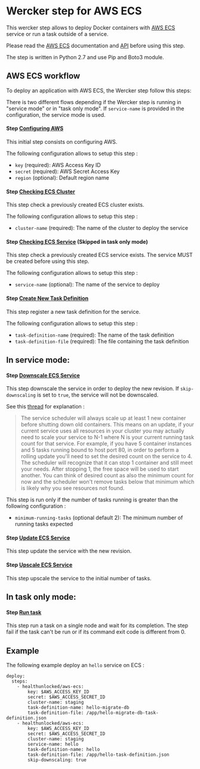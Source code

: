 Wercker step for AWS ECS
=======================

This wercker step allows to deploy Docker containers with [AWS ECS](http://docs.aws.amazon.com/AmazonECS/latest/developerguide/ECS_GetStarted.html) service or run a task outside of a service.

Please read the [AWS ECS](http://docs.aws.amazon.com/AmazonECS/latest/developerguide/Welcome.html) documentation and [API](http://docs.aws.amazon.com/AmazonECS/latest/APIReference/Welcome.html) before using this step.

The step is written in Python 2.7 and use Pip and Boto3 module.


## AWS ECS workflow

To deploy an application with AWS ECS, the Wercker step follow this steps:

There is two different flows depending if the Wercker step is running in "service mode" or in "task only mode".
If `service-name` is provided in the configuration, the service mode is used.

#### Step [Configuring AWS](http://docs.aws.amazon.com/cli/latest/reference/configure/index.html)

This initial step consists on configuring AWS.

The following configuration allows to setup this step :

* `key` (required): AWS Access Key ID
* `secret` (required): AWS Secret Access Key
* `region` (optional): Default region name

#### Step [Checking ECS Cluster](http://docs.aws.amazon.com/AmazonECS/latest/APIReference/API_DescribeClusters.html)

This step check a previously created ECS cluster exists.

The following configuration allows to setup this step :

* `cluster-name` (required): The name of the cluster to deploy the service

#### Step [Checking ECS Service](http://docs.aws.amazon.com/AmazonECS/latest/APIReference/API_DescribeServices.html) (Skipped in task only mode)

This step check a previously created ECS service exists. The service MUST be created before using this step.

The following configuration allows to setup this step :

* `service-name` (optional): The name of the service to deploy

#### Step [Create New Task Definition ](http://docs.aws.amazon.com/AmazonECS/latest/APIReference/API_RegisterTaskDefinition.html)

This step register a new task definition for the service.

The following configuration allows to setup this step :

* `task-definition-name` (required): The name of the task definition
* `task-definition-file` (required): The file containing the task definition


## In service mode:

#### Step [Downscale ECS Service](http://docs.aws.amazon.com/AmazonECS/latest/APIReference/API_UpdateService.html)

This step downscale the service in order to deploy the new revision.
If `skip-downscaling` is set to `true`, the service will not be downscaled.

See this [thread](https://forums.aws.amazon.com/thread.jspa?threadID=179271) for explanation :


> The service scheduler will always scale up at least 1 new container before shutting down old containers.
This means on an update, if your current service uses all resources in your cluster you may actually need to scale your service to N-1 where N is your current running task count for that service.
For example, if you have 5 container instances and 5 tasks running bound to host port 80, in order to perform a rolling update you'll need to set the desired count on the service to 4.
The scheduler will recognize that it can stop 1 container and still meet your needs. After stopping 1, the free space will be used to start another.
You can think of desired count as also the minimum count for now and the scheduler won't remove tasks below that minimum which is likely why you see resources not found.

This step is run only if the number of tasks running is greater than the following configuration :

  * `minimum-running-tasks` (optional default 2): The minimum number of running tasks expected


#### Step [Update ECS Service](http://docs.aws.amazon.com/AmazonECS/latest/APIReference/API_UpdateService.html)

This step update the service with the new revision.

#### Step [Upscale ECS Service](http://docs.aws.amazon.com/AmazonECS/latest/APIReference/API_UpdateService.html)

This step upscale the service to the initial number of tasks.

## In task only mode:

#### Step [Run task](http://docs.aws.amazon.com/AmazonECS/latest/APIReference/API_RunTask.html)

This step run a task on a single node and wait for its completion. The step fail if the task can't be run or if its command exit code is different from 0.

## Example

The following example deploy an `hello` service on ECS :

```
deploy:
  steps:
    - healthunlocked/aws-ecs:
        key: $AWS_ACCESS_KEY_ID
        secret: $AWS_ACCESS_SECRET_ID
        cluster-name: staging
        task-definition-name: hello-migrate-db
        task-definition-file: /app/hello-migrate-db-task-definition.json
    - healthunlocked/aws-ecs:
        key: $AWS_ACCESS_KEY_ID
        secret: $AWS_ACCESS_SECRET_ID
        cluster-name: staging
        service-name: hello
        task-definition-name: hello
        task-definition-file: /app/hello-task-definition.json
        skip-downscaling: true
```